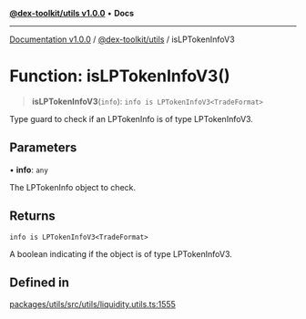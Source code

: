 [**@dex-toolkit/utils v1.0.0**](../README.md) • **Docs**

***

[Documentation v1.0.0](../../../packages.md) / [@dex-toolkit/utils](../README.md) / isLPTokenInfoV3

# Function: isLPTokenInfoV3()

> **isLPTokenInfoV3**(`info`): `info is LPTokenInfoV3<TradeFormat>`

Type guard to check if an LPTokenInfo is of type LPTokenInfoV3.

## Parameters

• **info**: `any`

The LPTokenInfo object to check.

## Returns

`info is LPTokenInfoV3<TradeFormat>`

A boolean indicating if the object is of type LPTokenInfoV3.

## Defined in

[packages/utils/src/utils/liquidity.utils.ts:1555](https://github.com/niZmosis/dex-toolkit/blob/3d8b41b44787b30fbea5de3ab4737662ffb61bc8/packages/utils/src/utils/liquidity.utils.ts#L1555)
